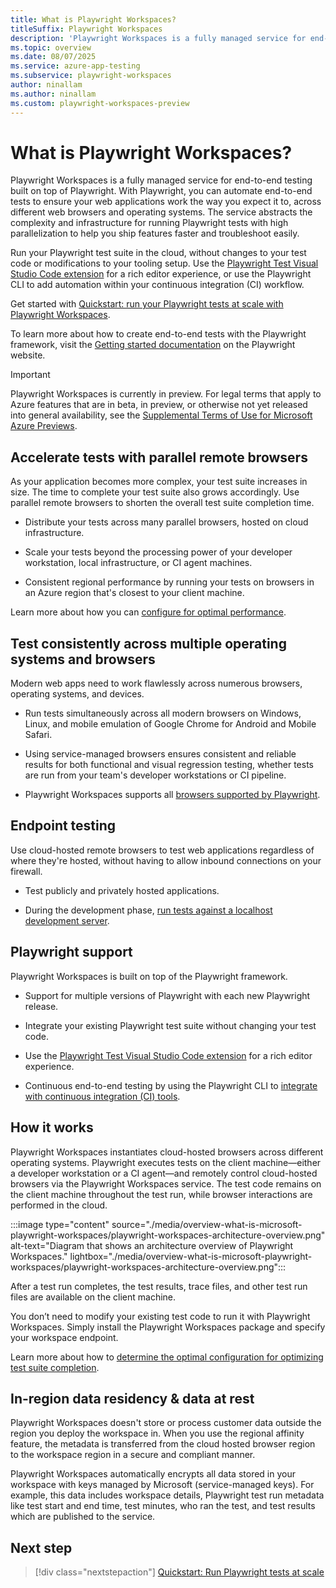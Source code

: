 ```yaml
---
title: What is Playwright Workspaces?
titleSuffix: Playwright Workspaces
description: 'Playwright Workspaces is a fully managed service for end-to-end testing built on top of Playwright. Run Playwright tests with high parallelization across different operating system and browser combinations simultaneously.'
ms.topic: overview
ms.date: 08/07/2025
ms.service: azure-app-testing
ms.subservice: playwright-workspaces
author: ninallam
ms.author: ninallam
ms.custom: playwright-workspaces-preview
---
```


# What is Playwright Workspaces?

Playwright Workspaces is a fully managed service for end-to-end testing built on top of Playwright. With Playwright, you can automate end-to-end tests to ensure your web applications work the way you expect it to, across different web browsers and operating systems. The service abstracts the complexity and infrastructure for running Playwright tests with high parallelization to help you ship features faster and troubleshoot easily. 

Run your Playwright test suite in the cloud, without changes to your test code or modifications to your tooling setup. Use the [Playwright Test Visual Studio Code extension](https://marketplace.visualstudio.com/items?itemName=ms-playwright.playwright) for a rich editor experience, or use the Playwright CLI to add automation within your continuous integration (CI) workflow.

Get started with [Quickstart: run your Playwright tests at scale with Playwright Workspaces](./quickstart-run-end-to-end-tests.md).

To learn more about how to create end-to-end tests with the Playwright framework, visit the [Getting started documentation](https://playwright.dev/docs/intro) on the Playwright website.

> [!IMPORTANT]
> Playwright Workspaces is currently in preview. For legal terms that apply to Azure features that are in beta, in preview, or otherwise not yet released into general availability, see the [Supplemental Terms of Use for Microsoft Azure Previews](https://azure.microsoft.com/support/legal/preview-supplemental-terms/).

## Accelerate tests with parallel remote browsers

As your application becomes more complex, your test suite increases in size. The time to complete your test suite also grows accordingly. Use parallel remote browsers to shorten the overall test suite completion time.

- Distribute your tests across many parallel browsers, hosted on cloud infrastructure.

- Scale your tests beyond the processing power of your developer workstation, local infrastructure, or CI agent machines.

- Consistent regional performance by running your tests on browsers in an Azure region that's closest to your client machine.

Learn more about how you can [configure for optimal performance](./concept-determine-optimal-configuration.md).

## Test consistently across multiple operating systems and browsers

Modern web apps need to work flawlessly across numerous browsers, operating systems, and devices.

- Run tests simultaneously across all modern browsers on Windows, Linux, and mobile emulation of Google Chrome for Android and Mobile Safari.

- Using service-managed browsers ensures consistent and reliable results for both functional and visual regression testing, whether tests are run from your team's developer workstations or CI pipeline.

- Playwright Workspaces supports all [browsers supported by Playwright](https://playwright.dev/docs/release-notes).

## Endpoint testing

Use cloud-hosted remote browsers to test web applications regardless of where they're hosted, without having to allow inbound connections on your firewall.

- Test publicly and privately hosted applications.

- During the development phase, [run tests against a localhost development server](./how-to-test-local-applications.md).

## Playwright support

Playwright Workspaces is built on top of the Playwright framework.

- Support for multiple versions of Playwright with each new Playwright release.

- Integrate your existing Playwright test suite without changing your test code.

- Use the [Playwright Test Visual Studio Code extension](https://marketplace.visualstudio.com/items?itemName=ms-playwright.playwright) for a rich editor experience.

- Continuous end-to-end testing by using the Playwright CLI to [integrate with continuous integration (CI) tools](./quickstart-automate-end-to-end-testing.md).

## How it works

Playwright Workspaces instantiates cloud-hosted browsers across different operating systems. Playwright executes tests on the client machine—either a developer workstation or a CI agent—and remotely control cloud-hosted browsers via the Playwright Workspaces service. The test code remains on the client machine throughout the test run, while browser interactions are performed in the cloud.

:::image type="content" source="./media/overview-what-is-microsoft-playwright-workspaces/playwright-workspaces-architecture-overview.png" alt-text="Diagram that shows an architecture overview of Playwright Workspaces." lightbox="./media/overview-what-is-microsoft-playwright-workspaces/playwright-workspaces-architecture-overview.png":::

After a test run completes, the test results, trace files, and other test run files are available on the client machine.

You don’t need to modify your existing test code to run it with Playwright Workspaces. Simply install the Playwright Workspaces package and specify your workspace endpoint.

Learn more about how to [determine the optimal configuration for optimizing test suite completion](./concept-determine-optimal-configuration.md).

## In-region data residency & data at rest

Playwright Workspaces doesn't store or process customer data outside the region you deploy the workspace in. When you use the regional affinity feature, the metadata is transferred from the cloud hosted browser region to the workspace region in a secure and compliant manner.

Playwright Workspaces automatically encrypts all data stored in your workspace with keys managed by Microsoft (service-managed keys). For example, this data includes workspace details, Playwright test run metadata like test start and end time, test minutes, who ran the test, and test results which are published to the service.

## Next step

> [!div class="nextstepaction"]
> [Quickstart: Run Playwright tests at scale](quickstart-run-end-to-end-tests.md)
